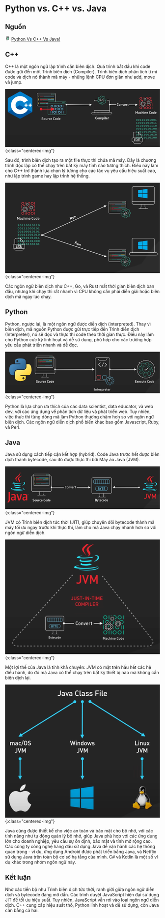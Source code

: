 # Python vs. C++ vs. Java

## Nguồn

<img src="../../assets/images/bytebytego.png" width="16" height="16"/> [Python Vs C++ Vs Java!](https://www.youtube.com/watch?v=hnlz0YYCpBU)

## C++

C++ là một ngôn ngữ lập trình cần biên dịch. Quá trình bắt đầu khi code được gửi đến một Trình biên dịch (Compiler). Trình biên dịch phân tích tỉ mỉ code và dịch nó thành mã máy - những lệnh CPU đơn giản như add, move và jump. 

![](../assets/ByteByteGo/python-cpp-java/figure1.png){:class="centered-img"}

Sau đó, trình biên dịch tạo ra một file thực thi chứa mã máy. Đây là chương trình độc lập có thể chạy trên bất kỳ máy tính nào tương thích. Điều này làm cho C++ trở thành lựa chọn lý tưởng cho các tác vụ yêu cầu hiệu suất cao, như lập trình game hay lập trình hệ thống.

![](../assets/ByteByteGo/python-cpp-java/figure2.png){:class="centered-img"}

Các ngôn ngữ biên dịch như C++, Go, và Rust mất thời gian biên dịch ban đầu, nhưng khi chạy thì rất nhanh vì CPU không cần phải diễn giải hoặc biên dịch mã ngay lúc chạy.

## Python

Python, ngược lại, là một ngôn ngữ được diễn dịch (interpreted). Thay vì biên dịch, mã nguồn Python được gửi trực tiếp đến Trình diễn dịch (Interpreter), nó sẽ đọc và thực thi code theo thời gian thực. Điều này làm cho Python cực kỳ linh hoạt và dễ sử dụng, phù hợp cho các trường hợp yêu cầu phát triển nhanh và dễ đọc. 

![](../assets/ByteByteGo/python-cpp-java/figure3.png){:class="centered-img"}

Python là lựa chọn ưa thích của các data scientist, data educator, và web dev, với các ứng dụng về phân tích dữ liệu và phát triển web. Tuy nhiên, việc thực thi từng dòng mã làm Python thường chậm hơn so với ngôn ngữ biên dịch. Các ngôn ngữ diễn dịch phổ biến khác bao gồm Javascript, Ruby, và Perl.

## Java

Java sử dụng cách tiếp cận kết hợp (hybrid). Code Java trước hết được biên dịch thành bytecode, sau đó được thực thi bởi Máy ảo Java (JVM). 

![](../assets/ByteByteGo/python-cpp-java/figure4.png){:class="centered-img"}

JVM có Trình biên dịch tức thời (JIT), giúp chuyển đổi bytecode thành mã máy tối ưu ngay trước khi thực thi, làm cho mã Java chạy nhanh hơn so với ngôn ngữ diễn dịch. 

![](../assets/ByteByteGo/python-cpp-java/figure5.png){:class="centered-img"}

Một lợi thế của Java là tính khả chuyển: JVM có mặt trên hầu hết các hệ điều hành, do đó mã Java có thể chạy trên bất kỳ thiết bị nào mà không cần biên dịch lại. 

![](../assets/ByteByteGo/python-cpp-java/figure6.png){:class="centered-img"}

Java cũng được thiết kế cho việc an toàn và bảo mật cho bộ nhớ, với các tính năng như tự động quản lý bộ nhớ, giúp Java phù hợp với các ứng dụng lớn cho doanh nghiệp, yêu cầu sự ổn định, bảo mật và tính mở rộng cao. Các công ty công nghệ hàng đầu sử dụng Java để vận hành các hệ thống quan trọng - ví dụ, ứng dụng Android được phát triển bằng Java, và Netflix sử dụng Java trên toàn bộ cơ sở hạ tầng của mình. C# và Kotlin là một số ví dụ khác trong nhóm ngôn ngữ này.

## Kết luận

Nhờ các tiến bộ như Trình biên dịch tức thời, ranh giới giữa ngôn ngữ diễn dịch và bytecode đang mờ dần. Các trình duyệt JavaScript hiện đại sử dụng JIT để tối ưu hiệu suất. Tuy nhiên, JavaScript vẫn rơi vào loại ngôn ngữ diễn dịch. C++ cung cấp hiệu suất thô, Python linh hoạt và dễ sử dụng, còn Java cân bằng cả hai.
